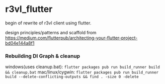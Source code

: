 # r3vl_flutter

begin of rewrite of r3vl client using flutter.

design principles/patterns and scaffold from https://medium.com/flutterpub/architecting-your-flutter-project-bd04e144a8f1

### Rebuilding DI Graph & cleanup
windows(uses cleanup.bat): `flutter packages pub run build_runner build && cleanup.bat`
mac/linux/cygwin: `flutter packages pub run build_runner build --delete-conflicting-outputs && find . -size 0 -delete`